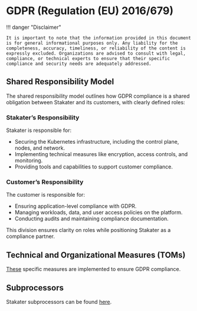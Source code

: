 # GDPR (Regulation (EU) 2016/679)

!!! danger "Disclaimer"

    It is important to note that the information provided in this document is for general informational purposes only. Any liability for the completeness, accuracy, timeliness, or reliability of the content is expressly excluded. Organizations are advised to consult with legal, compliance, or technical experts to ensure that their specific compliance and security needs are adequately addressed.

## Shared Responsibility Model

The shared responsibility model outlines how GDPR compliance is a shared obligation between Stakater and its customers, with clearly defined roles:

### Stakater’s Responsibility

Stakater is responsible for:

- Securing the Kubernetes infrastructure, including the control plane, nodes, and network.
- Implementing technical measures like encryption, access controls, and monitoring.
- Providing tools and capabilities to support customer compliance.

### Customer’s Responsibility

The customer is responsible for:

- Ensuring application-level compliance with GDPR.
- Managing workloads, data, and user access policies on the platform.
- Conducting audits and maintaining compliance documentation.

This division ensures clarity on roles while positioning Stakater as a compliance partner.

## Technical and Organizational Measures (TOMs)

[These](toms.md) specific measures are implemented to ensure GDPR compliance.

## Subprocessors

Stakater subprocessors can be found [here](subprocessors.md).
